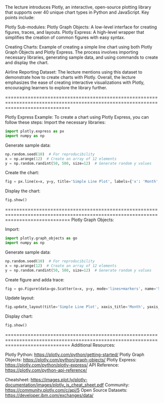 The lecture introduces Plotly, an interactive, open-source plotting library that supports over 40 unique chart types in Python and JavaScript. Key points include:

Plotly Sub-modules:
    Plotly Graph Objects: A low-level interface for creating figures, traces, and layouts.
    Plotly Express: A high-level wrapper that simplifies the creation of common figures with easy syntax.

Creating Charts:
Example of creating a simple line chart using both Plotly Graph Objects and Plotly Express.
The process involves importing necessary libraries, generating sample data, and using commands to create and display the chart.

Airline Reporting Dataset: The lecture mentions using this dataset to demonstrate how to create charts with Plotly.
Overall, the lecture emphasizes the ease of creating interactive visualizations with Plotly, encouraging learners to explore the library further.

===================================================================================================================================

Plotly Express Example:
To create a chart using Plotly Express, you can follow these steps:
Import the necessary libraries:
```python
import plotly.express as px
import numpy as np
```

Generate sample data:
```python
np.random.seed(10)  # For reproducibility
x = np.arange(12)  # Create an array of 12 elements
y = np.random.randint(50, 500, size=12)  # Generate random y values
```

Create the chart:
```python
fig = px.line(x=x, y=y, title='Simple Line Plot', labels={'x': 'Month', 'y': 'Sales'})
```

Display the chart:
```python
fig.show()
```

===================================================================================================================================
Plotly Graph Objects:

Import:
```python
import plotly.graph_objects as go
import numpy as np
```

Generate sample data:
```python
np.random.seed(10)  # For reproducibility
x = np.arange(12)  # Create an array of 12 elements
y = np.random.randint(50, 500, size=12)  # Generate random y values
```

Create figure and adda trace:
```python
fig = go.Figure(data=go.Scatter(x=x, y=y, mode='lines+markers', name='Sales Data'))
```

Update layout:
```python
fig.update_layout(title='Simple Line Plot', xaxis_title='Month', yaxis_title='Sales')
```

Display chart:
```python
fig.show()
```

===================================================================================================================================
Additional Resources:

Plotly Python: https://plotly.com/python/getting-started/
Plotly Graph Objects: https://plotly.com/python/graph-objects/
Plotly Express: https://plotly.com/python/plotly-express/
API Reference: https://plotly.com/python-api-reference/

Cheatsheet: https://images.plot.ly/plotly-documentation/images/plotly_js_cheat_sheet.pdf
Community: https://community.plotly.com/c/api/5
Open Source Datasets: https://developer.ibm.com/exchanges/data/